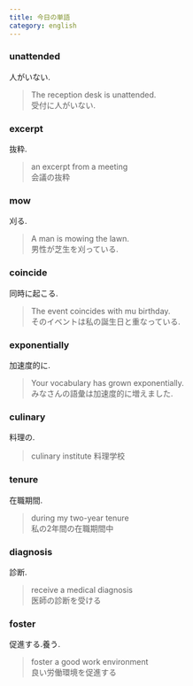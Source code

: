 ```yaml
---
title: 今日の単語
category: english
---
```

### unattended
人がいない. 
> The reception desk is unattended.  
> 受付に人がいない.  

### excerpt
抜粋.  
> an excerpt from a meeting  
> 会議の抜粋

### mow
刈る.  
> A man is mowing the lawn.  
> 男性が芝生を刈っている.  

### coincide
同時に起こる.  
> The event coincides with mu birthday.  
> そのイベントは私の誕生日と重なっている.  

### exponentially
加速度的に.  
> Your vocabulary has grown exponentially.  
> みなさんの語彙は加速度的に増えました.  

### culinary
料理の.  
> culinary institute
> 料理学校

### tenure
在職期間.  
> during my two-year tenure  
> 私の2年間の在職期間中

### diagnosis
診断.  
> receive a medical diagnosis  
> 医師の診断を受ける  

### foster
促進する.養う.  
> foster a good work environment  
> 良い労働環境を促進する  

